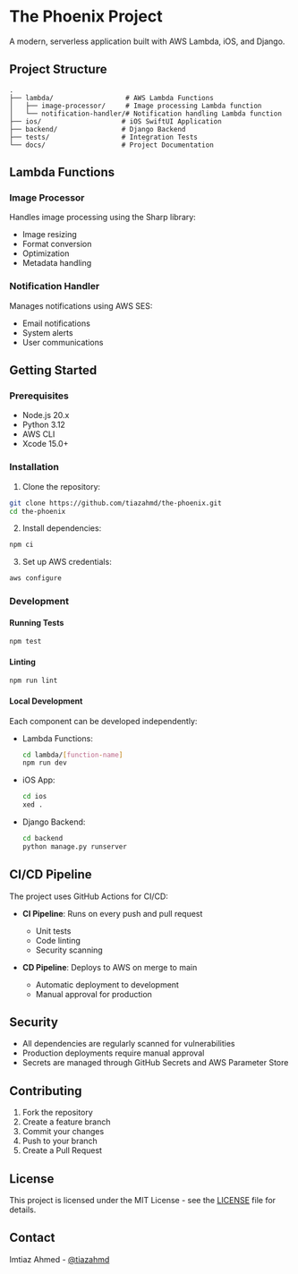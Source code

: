 # The Phoenix Project

A modern, serverless application built with AWS Lambda, iOS, and Django.

## Project Structure

```
.
├── lambda/                  # AWS Lambda Functions
│   ├── image-processor/     # Image processing Lambda function
│   └── notification-handler/# Notification handling Lambda function
├── ios/                    # iOS SwiftUI Application
├── backend/                # Django Backend
├── tests/                  # Integration Tests
└── docs/                   # Project Documentation
```

## Lambda Functions

### Image Processor
Handles image processing using the Sharp library:
- Image resizing
- Format conversion
- Optimization
- Metadata handling

### Notification Handler
Manages notifications using AWS SES:
- Email notifications
- System alerts
- User communications

## Getting Started

### Prerequisites
- Node.js 20.x
- Python 3.12
- AWS CLI
- Xcode 15.0+

### Installation

1. Clone the repository:
```bash
git clone https://github.com/tiazahmd/the-phoenix.git
cd the-phoenix
```

2. Install dependencies:
```bash
npm ci
```

3. Set up AWS credentials:
```bash
aws configure
```

### Development

#### Running Tests
```bash
npm test
```

#### Linting
```bash
npm run lint
```

#### Local Development
Each component can be developed independently:

- Lambda Functions:
  ```bash
  cd lambda/[function-name]
  npm run dev
  ```

- iOS App:
  ```bash
  cd ios
  xed .
  ```

- Django Backend:
  ```bash
  cd backend
  python manage.py runserver
  ```

## CI/CD Pipeline

The project uses GitHub Actions for CI/CD:

- **CI Pipeline**: Runs on every push and pull request
  - Unit tests
  - Code linting
  - Security scanning

- **CD Pipeline**: Deploys to AWS on merge to main
  - Automatic deployment to development
  - Manual approval for production

## Security

- All dependencies are regularly scanned for vulnerabilities
- Production deployments require manual approval
- Secrets are managed through GitHub Secrets and AWS Parameter Store

## Contributing

1. Fork the repository
2. Create a feature branch
3. Commit your changes
4. Push to your branch
5. Create a Pull Request

## License

This project is licensed under the MIT License - see the [LICENSE](LICENSE) file for details.

## Contact

Imtiaz Ahmed - [@tiazahmd](https://github.com/tiazahmd) 